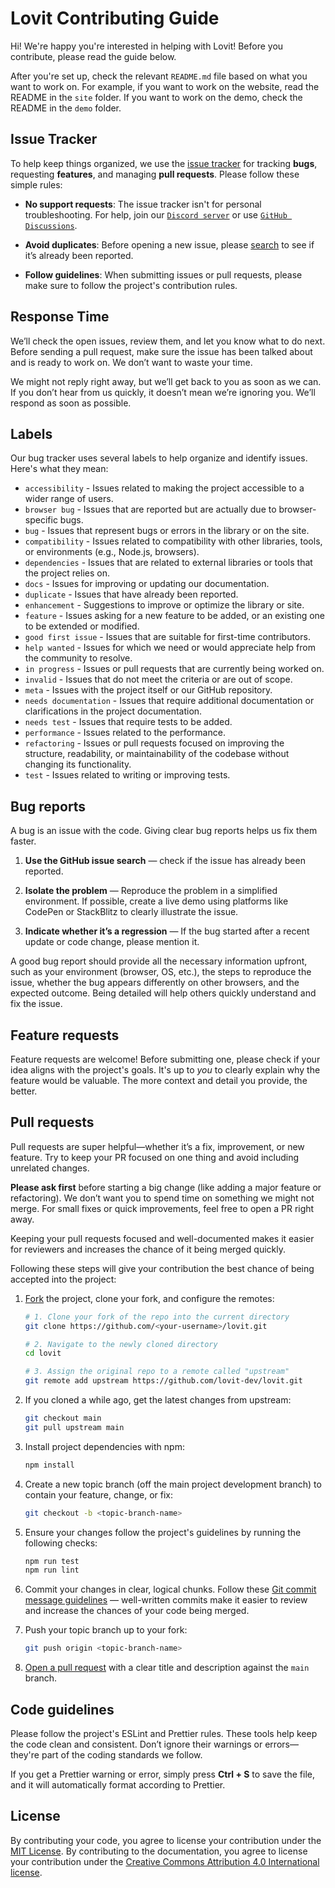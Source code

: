 # Lovit Contributing Guide

Hi! We're happy you're interested in helping with Lovit! Before you contribute, please read the guide below.

After you're set up, check the relevant `README.md` file based on what you want to work on.
For example, if you want to work on the website, read the README in the `site` folder.
If you want to work on the demo, check the README in the `demo` folder.

## Issue Tracker

To help keep things organized, we use the [issue tracker](https://github.com/lovit-dev/lovit/issues) for tracking **bugs**, requesting **features**, and managing **pull requests**. Please follow these simple rules:

- **No support requests**: The issue tracker isn't for personal troubleshooting. For help, join our [`Discord server`](https://discord.gg/3sBv9mUF) or use [`GitHub Discussions`](https://github.com/lovit-dev/lovit/discussions).

- **Avoid duplicates**: Before opening a new issue, please [search](https://github.com/lovit-dev/lovit/issues?utf8=%E2%9C%93&q=is%3Aissue) to see if it’s already been reported.

- **Follow guidelines**: When submitting issues or pull requests, please make sure to follow the project's contribution rules.

## Response Time

We’ll check the open issues, review them, and let you know what to do next. Before sending a pull request, make sure the issue has been talked about and is ready to work on. We don’t want to waste your time.

We might not reply right away, but we’ll get back to you as soon as we can. If you don’t hear from us quickly, it doesn’t mean we’re ignoring you. We’ll respond as soon as possible.

## Labels

Our bug tracker uses several labels to help organize and identify issues. Here's what they mean:

- `accessibility` - Issues related to making the project accessible to a wider range of users.
- `browser bug` - Issues that are reported but are actually due to browser-specific bugs.
- `bug` - Issues that represent bugs or errors in the library or on the site.
- `compatibility` - Issues related to compatibility with other libraries, tools, or environments (e.g., Node.js, browsers).
- `dependencies` - Issues that are related to external libraries or tools that the project relies on.
- `docs` - Issues for improving or updating our documentation.
- `duplicate` - Issues that have already been reported.
- `enhancement` - Suggestions to improve or optimize the library or site.
- `feature` - Issues asking for a new feature to be added, or an existing one to be extended or modified.
- `good first issue` - Issues that are suitable for first-time contributors.
- `help wanted` - Issues for which we need or would appreciate help from the community to resolve.
- `in progress` - Issues or pull requests that are currently being worked on.
- `invalid` - Issues that do not meet the criteria or are out of scope.
- `meta` - Issues with the project itself or our GitHub repository.
- `needs documentation` - Issues that require additional documentation or clarifications in the project documentation.
- `needs test` - Issues that require tests to be added.
- `performance` - Issues related to the performance.
- `refactoring` - Issues or pull requests focused on improving the structure, readability, or maintainability of the codebase without changing its functionality.
- `test` - Issues related to writing or improving tests.

## Bug reports

A bug is an issue with the code. Giving clear bug reports helps us fix them faster.

1. **Use the GitHub issue search** &mdash; check if the issue has already been
   reported.

2. **Isolate the problem** &mdash; Reproduce the problem in a simplified environment. If possible, create a live demo using platforms like CodePen or StackBlitz to clearly illustrate the issue.

3. **Indicate whether it’s a regression** &mdash; If the bug started after a recent update or code change, please mention it.

A good bug report should provide all the necessary information upfront, such as your environment (browser, OS, etc.), the steps to reproduce the issue, whether the bug appears differently on other browsers, and the expected outcome. Being detailed will help others quickly understand and fix the issue.

## Feature requests

Feature requests are welcome! Before submitting one, please check if your idea aligns with the project's goals. It's up to _you_ to clearly explain why the feature would be valuable. The more context and detail you provide, the better.

## Pull requests

Pull requests are super helpful—whether it’s a fix, improvement, or new feature. Try to keep your PR focused on one thing and avoid including unrelated changes.

**Please ask first** before starting a big change (like adding a major feature or refactoring). We don’t want you to spend time on something we might not merge. For small fixes or quick improvements, feel free to open a PR right away.

Keeping your pull requests focused and well-documented makes it easier for reviewers and increases the chance of it being merged quickly.

Following these steps will give your contribution the best chance of being accepted into the project:

1. [Fork](https://help.github.com/articles/fork-a-repo/) the project, clone your fork,
   and configure the remotes:

   ```bash
   # 1. Clone your fork of the repo into the current directory
   git clone https://github.com/<your-username>/lovit.git

   # 2. Navigate to the newly cloned directory
   cd lovit

   # 3. Assign the original repo to a remote called "upstream"
   git remote add upstream https://github.com/lovit-dev/lovit.git
   ```

2. If you cloned a while ago, get the latest changes from upstream:

   ```bash
   git checkout main
   git pull upstream main
   ```

3. Install project dependencies with npm:

   ```bash
   npm install
   ```

4. Create a new topic branch (off the main project development branch) to
   contain your feature, change, or fix:

   ```bash
   git checkout -b <topic-branch-name>
   ```

5. Ensure your changes follow the project's guidelines by running the following checks:

   ```bash
   npm run test
   npm run lint
   ```

6. Commit your changes in clear, logical chunks. Follow these [Git commit message guidelines](https://tbaggery.com/2008/04/19/a-note-about-git-commit-messages.html) — well-written commits make it easier to review and increase the chances of your code being merged.

7. Push your topic branch up to your fork:

   ```bash
   git push origin <topic-branch-name>
   ```

8. [Open a pull request](https://help.github.com/articles/about-pull-requests/)
   with a clear title and description against the `main` branch.

## Code guidelines

Please follow the project's ESLint and Prettier rules. These tools help keep the code clean and consistent. Don’t ignore their warnings or errors—they're part of the coding standards we follow.

If you get a Prettier warning or error, simply press **Ctrl + S** to save the file, and it will automatically format according to Prettier.

## License

By contributing your code, you agree to license your contribution under the [MIT License](../LICENSE). By contributing to the documentation, you agree to license your contribution under the [Creative Commons Attribution 4.0 International license](https://creativecommons.org/licenses/by/4.0).
